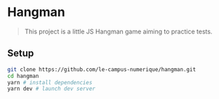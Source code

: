 # Hangman

> This project is a little JS Hangman game aiming to practice tests.

## Setup

```bash
git clone https://github.com/le-campus-numerique/hangman.git
cd hangman
yarn # install dependencies
yarn dev # launch dev server
```
